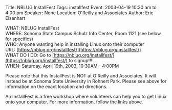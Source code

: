 Title: NBLUG InstallFest
Tags: installfest
Event: 2003-04-19 10:30 am to 4:00 pm
Speaker: None
Location: O'Reilly and Associates
Author: Eric Eisenhart

WHAT: NBLUG InstallFest<br>
WHERE: Sonoma State Campus Schulz Info Center, Room 1121 (see below for specifics)<br>
WHO: Anyone wanting help in installing Linux onto their computer<br>
URL: [https://nblug.org/installfest/](https://nblug.org/installfest/)<br>
WHAT DO I DO: Go to [https://nblug.org/installfest/](https://nblug.org/installfest/) to signup!!!!<br>
WHEN: Saturday, April 19th, 2003, 10:30AM - 4:00PM

Please note that this InstallFest is NOT at O'Reilly and Associates. It will instead be at Sonoma State University in Rohnert Park. Please see above for information on the exact location and directions.

An InstallFest is a free workshop where volunteers can help you to get Linux onto your computer. For more information, follow the links above.
